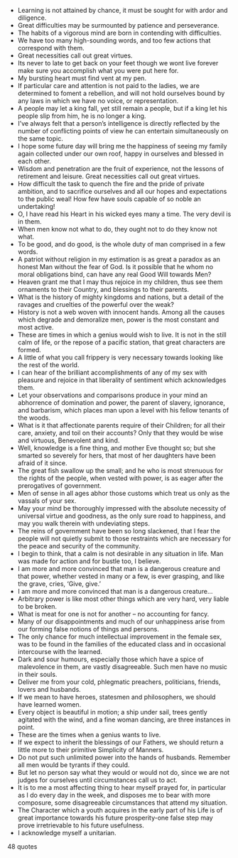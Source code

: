  - Learning is not attained by chance, it must be sought for with ardor and diligence.
 - Great difficulties may be surmounted by patience and perseverance.
 - The habits of a vigorous mind are born in contending with difficulties.
 - We have too many high-sounding words, and too few actions that correspond with them.
 - Great necessities call out great virtues.
 - Its never to late to get back on your feet though we wont live forever make sure you accomplish what you were put here for.
 - My bursting heart must find vent at my pen.
 - If particular care and attention is not paid to the ladies, we are determined to foment a rebellion, and will not hold ourselves bound by any laws in which we have no voice, or representation.
 - A people may let a king fall, yet still remain a people, but if a king let his people slip from him, he is no longer a king.
 - I’ve always felt that a person’s intelligence is directly reflected by the number of conflicting points of view he can entertain simultaneously on the same topic.
 - I hope some future day will bring me the happiness of seeing my family again collected under our own roof, happy in ourselves and blessed in each other.
 - Wisdom and penetration are the fruit of experience, not the lessons of retirement and leisure. Great necessities call out great virtues.
 - How difficult the task to quench the fire and the pride of private ambition, and to sacrifice ourselves and all our hopes and expectations to the public weal! How few have souls capable of so noble an undertaking!
 - O, I have read his Heart in his wicked eyes many a time. The very devil is in them.
 - When men know not what to do, they ought not to do they know not what.
 - To be good, and do good, is the whole duty of man comprised in a few words.
 - A patriot without religion in my estimation is as great a paradox as an honest Man without the fear of God. Is it possible that he whom no moral obligations bind, can have any real Good Will towards Men?
 - Heaven grant me that I may thus rejoice in my children, thus see them ornaments to their Country, and blessings to their parents.
 - What is the history of mighty kingdoms and nations, but a detail of the ravages and cruelties of the powerful over the weak?
 - History is not a web woven with innocent hands. Among all the causes which degrade and demoralize men, power is the most constant and most active.
 - These are times in which a genius would wish to live. It is not in the still calm of life, or the repose of a pacific station, that great characters are formed.
 - A little of what you call frippery is very necessary towards looking like the rest of the world.
 - I can hear of the brilliant accomplishments of any of my sex with pleasure and rejoice in that liberality of sentiment which acknowledges them.
 - Let your observations and comparisons produce in your mind an abhorrence of domination and power, the parent of slavery, ignorance, and barbarism, which places man upon a level with his fellow tenants of the woods.
 - What is it that affectionate parents require of their Children; for all their care, anxiety, and toil on their accounts? Only that they would be wise and virtuous, Benevolent and kind.
 - Well, knowledge is a fine thing, and mother Eve thought so; but she smarted so severely for hers, that most of her daughters have been afraid of it since.
 - The great fish swallow up the small; and he who is most strenuous for the rights of the people, when vested with power, is as eager after the prerogatives of government.
 - Men of sense in all ages abhor those customs which treat us only as the vassals of your sex.
 - May your mind be thoroughly impressed with the absolute necessity of universal virtue and goodness, as the only sure road to happiness, and may you walk therein with undeviating steps.
 - The reins of government have been so long slackened, that I fear the people will not quietly submit to those restraints which are necessary for the peace and security of the community.
 - I begin to think, that a calm is not desirable in any situation in life. Man was made for action and for bustle too, I believe.
 - I am more and more convinced that man is a dangerous creature and that power, whether vested in many or a few, is ever grasping, and like the grave, cries, ‘Give, give.’
 - I am more and more convinced that man is a dangerous creature...
 - Arbitrary power is like most other things which are very hard, very liable to be broken.
 - What is meat for one is not for another – no accounting for fancy.
 - Many of our disappointments and much of our unhappiness arise from our forming false notions of things and persons.
 - The only chance for much intellectual improvement in the female sex, was to be found in the families of the educated class and in occasional intercourse with the learned.
 - Dark and sour humours, especially those which have a spice of malevolence in them, are vastly disagreeable. Such men have no music in their souls.
 - Deliver me from your cold, phlegmatic preachers, politicians, friends, lovers and husbands.
 - If we mean to have heroes, statesmen and philosophers, we should have learned women.
 - Every object is beautiful in motion; a ship under sail, trees gently agitated with the wind, and a fine woman dancing, are three instances in point.
 - These are the times when a genius wants to live.
 - If we expect to inherit the blessings of our Fathers, we should return a little more to their primitive Simplicity of Manners.
 - Do not put such unlimited power into the hands of husbands. Remember all men would be tyrants if they could.
 - But let no person say what they would or would not do, since we are not judges for ourselves until circumstances call us to act.
 - It is to me a most affecting thing to hear myself prayed for, in particular as I do every day in the week, and disposes me to bear with more composure, some disagreeable circumstances that attend my situation.
 - The Character which a youth acquires in the early part of his Life is of great importance towards his future prosperity-one false step may prove irretrievable to his future usefulness.
 - I acknowledge myself a unitarian.

48 quotes